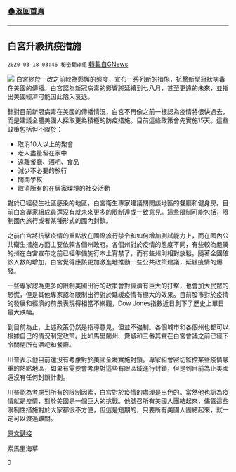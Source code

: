 ###  [:house:返回首頁](https://github.com/ourhimalayas/txt)
---

## 白宮升級抗疫措施
`2020-03-18 03:46 秘密翻译组` [轉載自GNews](https://gnews.org/zh-hant/144161/)

![](https://s3-ap-northeast-1.amazonaws.com/news.guo.offload.media/wp-content/uploads/2020/03/18035310/3-2-4.png)
白宮終於一改之前較為鬆懈的態度，宣布一系列新的措施，抗擊新型冠狀病毒在美國的傳播。白宮認為新冠病毒的影響將延續到七八月，甚至更遠的未來，並指出美國經濟可能因此陷入衰退。

針對目前新冠病毒在美國的傳播情況，白宮不再像之前一樣認為疫情將很快過去，而是建議全體美國人採取更為積極的防疫措施。目前這些政策會先實施15天。這些政策包括但不限於：

- 取消10人以上的聚會
- 老人盡量留在家中
- 遠離餐廳、酒吧、食品
- 減少不必要的旅行
- 關閉學校
- 取消所有的在居家環境的社交活動


對於已經發生社區感染的地區，白宮衛生專家建議關閉該地區的餐廳和健身房。目前白宮專家組成員還沒有就未來更多的限制達成一致意見。這些限制可能包括，限制國內旅行或者某種形式的國內封鎖。

之前白宮將抗擊疫情的重點放在國際旅行禁令和如何增加測試能力上，而在國內公共衛生措施方面主要依賴各個州政府。各個州對於疫情的態度不同，有些較為嚴厲的州在白宮宣布之前已經準備施行本土宵禁了，而有些州則相對放鬆。隨著全國確診人數的增加，白宮覺得應該更加激進地推動一些公共政策建議，延緩疫情的爆發。

一些專家認為更多的限制美國出行的政策會對經濟有巨大的打擊，也會加大民眾的恐慌，但是其他專家認為限制出行對於延緩疫情有極大的效果。目前股市對於疫情的發展和經濟的前景表現得相當不樂觀，Dow Jones指數近日創下了歷史上單日最大跌幅。

到目前為止，上述政策仍然是指導意見，但並不強制。各個城市和各個州也都可以根據自己的情況制定政策。比如馬里蘭州、費城和三番其實在白宮會議之前已經下令關閉所有酒吧和餐廳。

川普表示他目前還沒有考慮對於美國全境實施封鎖。專家組會密切監控某些疫情嚴重的熱點地區，如果有需要會考慮對這些有限區域進行封鎖，但是到目前為止美國還沒有任何封鎖計劃。

川普認為考慮到所有的限制因素，白宮對於疫情的處理是出色的。當然他也認為疫情就是疫情，對於美國是一個巨大的挑戰。他號召所有美國人團結起來，儘管這些限制性措施對於大家都很不方便，但這是短期的，只要所有美國人團結起來，就一定可以渡過難關。

[原文鏈接](https://edition.cnn.com/2020/03/16/politics/white-house-guidelines-coronavirus/index.html)

索馬里海草

0
